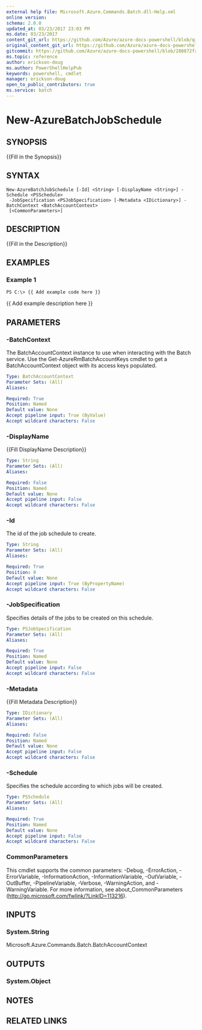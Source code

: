 ```yaml
---
external help file: Microsoft.Azure.Commands.Batch.dll-Help.xml
online version:
schema: 2.0.0
updated_at: 03/23/2017 23:03 PM
ms.date: 03/23/2017
content_git_url: https://github.com/Azure/azure-docs-powershell/blob/qinezh-conceptual/azureps-cmdlets-docs/ResourceManager/AzureRM.Batch/v1.0.4.3/New-AzureBatchJobSchedule.md
original_content_git_url: https://github.com/Azure/azure-docs-powershell/blob/qinezh-conceptual/azureps-cmdlets-docs/ResourceManager/AzureRM.Batch/v1.0.4.3/New-AzureBatchJobSchedule.md
gitcommit: https://github.com/Azure/azure-docs-powershell/blob/280872fa529e03be2466fa2252957a2060a9dfe4
ms.topic: reference
author: erickson-doug
ms.author: PowerShellHelpPub
keywords: powershell, cmdlet
manager: erickson-doug
open_to_public_contributors: true
ms.service: batch
---
```


# New-AzureBatchJobSchedule

## SYNOPSIS
{{Fill in the Synopsis}}

## SYNTAX

```
New-AzureBatchJobSchedule [-Id] <String> [-DisplayName <String>] -Schedule <PSSchedule>
 -JobSpecification <PSJobSpecification> [-Metadata <IDictionary>] -BatchContext <BatchAccountContext>
 [<CommonParameters>]
```

## DESCRIPTION
{{Fill in the Description}}

## EXAMPLES

### Example 1
```
PS C:\> {{ Add example code here }}
```

{{ Add example description here }}

## PARAMETERS

### -BatchContext
The BatchAccountContext instance to use when interacting with the Batch service.
Use the Get-AzureRmBatchAccountKeys cmdlet to get a BatchAccountContext object with its access keys populated.

```yaml
Type: BatchAccountContext
Parameter Sets: (All)
Aliases: 

Required: True
Position: Named
Default value: None
Accept pipeline input: True (ByValue)
Accept wildcard characters: False
```

### -DisplayName
{{Fill DisplayName Description}}

```yaml
Type: String
Parameter Sets: (All)
Aliases: 

Required: False
Position: Named
Default value: None
Accept pipeline input: False
Accept wildcard characters: False
```

### -Id
The id of the job schedule to create.

```yaml
Type: String
Parameter Sets: (All)
Aliases: 

Required: True
Position: 0
Default value: None
Accept pipeline input: True (ByPropertyName)
Accept wildcard characters: False
```

### -JobSpecification
Specifies details of the jobs to be created on this schedule.

```yaml
Type: PSJobSpecification
Parameter Sets: (All)
Aliases: 

Required: True
Position: Named
Default value: None
Accept pipeline input: False
Accept wildcard characters: False
```

### -Metadata
{{Fill Metadata Description}}

```yaml
Type: IDictionary
Parameter Sets: (All)
Aliases: 

Required: False
Position: Named
Default value: None
Accept pipeline input: False
Accept wildcard characters: False
```

### -Schedule
Specifies the schedule according to which jobs will be created.

```yaml
Type: PSSchedule
Parameter Sets: (All)
Aliases: 

Required: True
Position: Named
Default value: None
Accept pipeline input: False
Accept wildcard characters: False
```

### CommonParameters
This cmdlet supports the common parameters: -Debug, -ErrorAction, -ErrorVariable, -InformationAction, -InformationVariable, -OutVariable, -OutBuffer, -PipelineVariable, -Verbose, -WarningAction, and -WarningVariable. For more information, see about_CommonParameters (http://go.microsoft.com/fwlink/?LinkID=113216).

## INPUTS

### System.String
Microsoft.Azure.Commands.Batch.BatchAccountContext

## OUTPUTS

### System.Object

## NOTES

## RELATED LINKS

